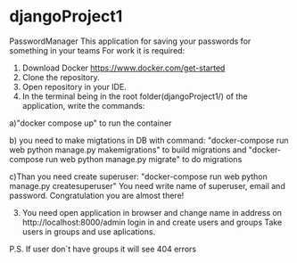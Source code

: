 # djangoProject1
PasswordManager
This application for saving your passwords for something in your teams For work it is required:
1) Download Docker https://www.docker.com/get-started
2) Clone the repository.
3) Open repository in your IDE.
4) In the terminal being in the root folder(djangoProject1/) of the application, write the commands:

a)"docker compose up" to run the container

b) you need to make migtations in DB with command:
"docker-compose run web python manage.py makemigrations" to build migrations and
"docker-compose run web python manage.py migrate" to do migrations

c)Than you need create superuser:
"docker-compose run web python manage.py createsuperuser" You need write name of superuser, email and password.
Congratulation you are almost there!

3) You need open application in browser and change name in address on http://localhost:8000/admin
login in and create users and groups Take users in groups and use aplications. 

P.S. If user don`t have groups it will see 404 errors
